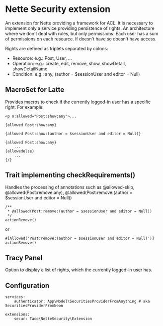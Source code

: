 Nette Security extension
========================

An extension for Nette providing a framework for ACL. It is necessary to implement only a service providing persistence of rights.
An architecture where we don't deal with roles, but only permissions. Each user has a sum of permissions on each resource.
If doesn't have so doesn't have access.

Rights are defined as triplets separated by colons:
- Resource: e.g.: Post, User, ...
- Operation: e.g.: create, edit, remove, show, showDetail, showDetailName
- Condition: e.g.: any, (author = $sessionUser and editor = Null)


## MacroSet for Latte

Provides macros to check if the currently logged-in user has a specific right. For example:

	<p n:allowed="Post:show:any">...

	{allowed Post:show:any}

	{allowed Post:show:(author = $sessionUser and editor = Null)}

	{allowed Post:show:any}
		...
	{allowedelse}
		...
	{/}


## Trait implementing checkRequirements()

Handles the processing of annotations such as @allowed-skip, @allowed(Post:remove:any), @allowed(Post:remove:(author = $sessionUser and editor = Null))

	/**
	 * @allowed(Post:remove:(author = $sessionUser and editor = Null))
	 */
	actionRemove()

or

	#[Allowed('Post:remove:(author = $sessionUser and editor = Null)')]
	actionRemove()


## Tracy Panel

Option to display a list of rights, which the currently logged-in user has.


## Configuration

	services:
		authenticator: App\Model\SecuritiesProviderFromAnything # aka SecuritiesProviderFromNeon

	extensions:
		secur: Taco\NetteSecurity\Extension
